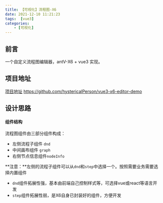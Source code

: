 ```yaml
---
title: 【可视化】流程图-X6
date: 2021-12-10 11:21:23
tags:  [vue3]
categories: 
    - [可视化]
---
```


## 前言
一个自定义流程图编辑器，antV-X6 + vue3 实现。  
<!-- ![demo页面](/images/img1.png) -->

## 项目地址
[项目地址](https://github.com/hystericalPerson/vue3-x6-editor-demo)
<https://github.com/hystericalPerson/vue3-x6-editor-demo>

## 设计思路

#### 组件结构
流程图组件由三部分组件构成：
+ 左侧流程子组件 <code>dnd</code>
+ 中间画布组件 <code>graph</code>
+ 右侧节点信息组件<code>nodeInfo</code>

**注意：**左侧的流程子组件可以从<code>dnd</code>和<code>step</code>中选择一个。按照需要业务需要选择内置组件
+ <code>dnd</code>组件拓展性强，基本由前端自己控制样式等，可选择vue或react等语言开发
+ <code>step</code>组件拓展性弱，是X6自身已封装好的组件，方便开发

